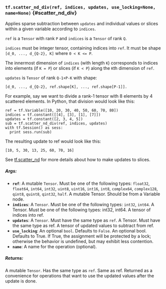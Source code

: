 ### `tf.scatter_nd_div(ref, indices, updates, use_locking=None, name=None)` {#scatter_nd_div}

Applies sparse subtraction between `updates` and individual values or slices within a given variable according to `indices`.

`ref` is a `Tensor` with rank `P` and `indices` is a `Tensor` of rank `Q`.

`indices` must be integer tensor, containing indices into `ref`.
It must be shape `[d_0, ..., d_{Q-2}, K]` where `0 < K <= P`.

The innermost dimension of `indices` (with length `K`) corresponds to
indices into elements (if `K = P`) or slices (if `K < P`) along the `K`th
dimension of `ref`.

`updates` is `Tensor` of rank `Q-1+P-K` with shape:

```
[d_0, ..., d_{Q-2}, ref.shape[K], ..., ref.shape[P-1]].
```

For example, say we want to divide a rank-1 tensor with 8 elements by 4 scattered elements. In Python, that division would look like this:

    ref = tf.Variable([10, 20, 30, 40, 50, 60, 70, 80])
    indices = tf.constant([[4], [3], [1], [7]])
    updates = tf.constant([2, 3, 4, 5])
    sub = tf.scatter_nd_div(ref, indices, updates)
    with tf.Session() as sess:
      print sess.run(sub)

The resulting update to ref would look like this:

    [10, 5, 30, 13, 25, 60, 70, 16]

See [tf.scatter_nd](#scatter_nd) for more details about how to make updates to slices.

##### Args:


*  <b>`ref`</b>: A mutable `Tensor`. Must be one of the following types: `float32`, `float64`, `int64`, `int32`, `uint8`, `uint16`, `int16`, `int8`, `complex64`, `complex128`, `qint8`, `quint8`, `qint32`, `half`.
    A mutable Tensor. Should be from a Variable node.
*  <b>`indices`</b>: A `Tensor`. Must be one of the following types: `int32`, `int64`.
    A Tensor. Must be one of the following types: int32, int64. A tensor of indices into ref.
*  <b>`updates`</b>: A `Tensor`. Must have the same type as `ref`.
    A Tensor. Must have the same type as ref. A tensor of updated values to subtract from ref.
*  <b>`use_locking`</b>: An optional `bool`. Defaults to `False`.
    An optional bool. Defaults to True. If True, the assignment will be protected by a lock; otherwise the behavior is undefined, but may exhibit less contention.
*  <b>`name`</b>: A name for the operation (optional).

##### Returns:

  A mutable `Tensor`. Has the same type as `ref`.
  Same as ref. Returned as a convenience for operations that want to use the updated values after the update is done.

